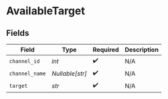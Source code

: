 # AvailableTarget


## Fields

| Field              | Type               | Required           | Description        |
| ------------------ | ------------------ | ------------------ | ------------------ |
| `channel_id`       | *int*              | :heavy_check_mark: | N/A                |
| `channel_name`     | *Nullable[str]*    | :heavy_check_mark: | N/A                |
| `target`           | *str*              | :heavy_check_mark: | N/A                |